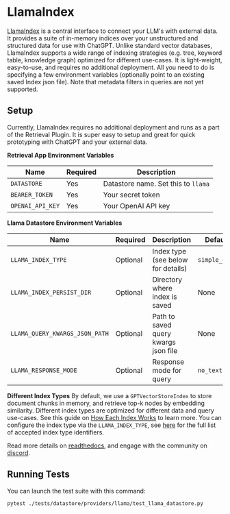 
# LlamaIndex

[LlamaIndex](https://github.com/jerryjliu/llama_index) is a central interface to connect your LLM's with external data.
It provides a suite of in-memory indices over your unstructured and structured data for use with ChatGPT.
Unlike standard vector databases, LlamaIndex supports a wide range of indexing strategies (e.g. tree, keyword table, knowledge graph) optimized for different use-cases.
It is light-weight, easy-to-use, and requires no additional deployment.
All you need to do is specifying a few environment variables (optionally point to an existing saved Index json file).
Note that metadata filters in queries are not yet supported.

## Setup
Currently, LlamaIndex requires no additional deployment
and runs as a part of the Retrieval Plugin.
It is super easy to setup and great for quick prototyping
with ChatGPT and your external data.

**Retrieval App Environment Variables**

| Name             | Required | Description                         |
|------------------|----------|-------------------------------------|
| `DATASTORE`      | Yes      | Datastore name. Set this to `llama` |
| `BEARER_TOKEN`   | Yes      | Your secret token                   |
| `OPENAI_API_KEY` | Yes      | Your OpenAI API key                 |

**Llama Datastore Environment Variables**

| Name                          | Required | Description                          | Default       |
|-------------------------------|----------|--------------------------------------|---------------|
| `LLAMA_INDEX_TYPE`            | Optional | Index type (see below for details)   | `simple_dict` |
| `LLAMA_INDEX_PERSIST_DIR`     | Optional | Directory where index is saved       | None          |
| `LLAMA_QUERY_KWARGS_JSON_PATH`| Optional | Path to saved query kwargs json file | None          |
| `LLAMA_RESPONSE_MODE`         | Optional | Response mode for query              | `no_text`     | 


**Different Index Types**
By default, we use a `GPTVectorStoreIndex` to store document chunks in memory, 
and retrieve top-k nodes by embedding similarity.
Different index types are optimized for different data and query use-cases.
See this guide on [How Each Index Works](https://gpt-index.readthedocs.io/en/latest/guides/primer/index_guide.html) to learn more.
You can configure the index type via the `LLAMA_INDEX_TYPE`, see [here](https://gpt-index.readthedocs.io/en/latest/reference/indices/composability_query.html#gpt_index.data_structs.struct_type.IndexStructType) for the full list of accepted index type identifiers.


Read more details on [readthedocs](https://gpt-index.readthedocs.io/en/latest/), 
and engage with the community on [discord](https://discord.com/invite/dGcwcsnxhU).

## Running Tests
You can launch the test suite with this command:

```bash
pytest ./tests/datastore/providers/llama/test_llama_datastore.py
```